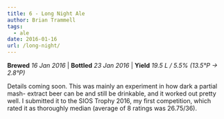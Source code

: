 ```yaml
---
title: 6 - Long Night Ale
author: Brian Trammell
tags:
  - ale
date: 2016-01-16
url: /long-night/
---
```


**Brewed** *16 Jan 2016* | **Bottled** *23 Jan 2016* | **Yield** *19.5 L / 5.5% (13.5&deg;P &#x2192; 2.8&deg;P)*

Details coming soon. This was mainly an experiment in how dark a partial mash-
extract beer can be and still be drinkable, and it worked out pretty well. I
submitted it to the SIOS Trophy 2016, my first competition, which rated it as
thoroughly median (average of 8 ratings was 26.75/36).
